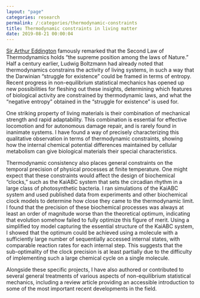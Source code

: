```yaml
---
layout: "page"
categories: research
permalink: /:categories/thermodynamic-constraints
title: Thermodynamic constraints in living matter
date: 2019-08-21 00:00:04
---
```


[Sir Arthur Eddington][eddington] famously remarked that the Second Law of Thermodynamics holds “the supreme position among the laws of Nature.” Half a century earlier, Ludwig Boltzmann had already noted that thermodynamics constrains the activity of living systems, in such a way that the Darwinian “struggle for existence” could be framed in terms of entropy. Recent progress in non-equilibrium statistical mechanics has opened up new possibilities for fleshing out these insights, determining which features of biological activity are constrained by thermodynamic laws, and what the “negative entropy” obtained in the “struggle for existence” is used for.

One striking property of living materials is their combination of mechanical strength and rapid adaptability. This combination is essential for effective locomotion and for autonomous damage repair, and is rarely found in inanimate systems. I have found a way of precisely characterizing this qualitative observation in terms of thermodynamic constraints, showing how the internal chemical potential differences maintained by cellular metabolism can give biological materials their special characteristics.

Thermodynamic consistency also places general constraints on the temporal precision of physical processes at finite temperature. One might expect that these constraints would affect the design of biochemical “clocks,” such as the KaiABC system that sets the circadian rhythm in a large class of photosynthetic bacteria. I ran simulations of the KaiABC system and used published data from experiments and other biochemical clock models to determine how close they came to the thermodynamic limit. I found that the precision of these biochemical processes was always at least an order of magnitude worse than the theoretical optimum, indicating that evolution somehow failed to fully optimize this figure of merit. Using a simplified toy model capturing the essential structure of the KaiABC system, I showed that the optimum could be achieved using a molecule with a sufficiently large number of sequentially accessed internal states, with comparable reaction rates for each internal step. This suggests that the sub-optimality of the clock precision is at least partially due to the difficulty of implementing such a large chemical cycle on a single molecule. 

Alongside these specific projects, I have also authored or contributed to several general treatments of various aspects of non-equilibrium statistical mechanics, including a review article providing an accessible introduction to some of the most important recent developments in the field. 

[eddington]: https://en.wikiquote.org/wiki/Arthur_Eddington
